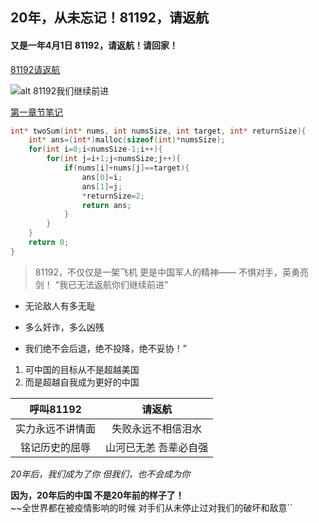 ## 20年，从未忘记！81192，请返航
#### 又是一年4月1日 81192，请返航！请回家！

[81192请返航](https://mbd.baidu.com/newspage/data/landingsuper?context=%7B%22nid%22%3A%22news_9824726861978634365%22%7D&n_type=0&p_from=1)

![alt 81192我们继续前进](https://pics6.baidu.com/feed/bd315c6034a85edfd5a1658e065e412bdd547504.jpeg?token=62345fb8ea8bd0f8067e5f27a77d6a22)

[第一章节笔记](notes/note1.md)

```C
int* twoSum(int* nums, int numsSize, int target, int* returnSize){
    int* ans=(int*)malloc(sizeof(int)*numsSize);
    for(int i=0;i<numsSize-1;i++){
        for(int j=i+1;j<numsSize;j++){
            if(nums[i]+nums[j]==target){
                ans[0]=i;
                ans[1]=j;
                *returnSize=2;
                return ans;
            }
        }
    }
    return 0;
}
```

>81192，不仅仅是一架飞机
>更是中国军人的精神——
>不惧对手，英勇亮剑！
>“我已无法返航你们继续前进”

* 无论敌人有多无耻
+ 多么奸诈，多么凶残
- 我们绝不会后退，绝不投降，绝不妥协！”

1. 可中国的目标从不是超越美国
2. 而是超越自我成为更好的中国

|  呼叫81192     | 请返航              |
|  :-----------: | :-----------------: |
| 实力永远不讲情面| 失败永远不相信泪水   |
| 铭记历史的屈辱  | 山河已无恙 吾辈必自强|

*20年后，我们成为了你
但我们，也不会成为你*  

**因为，20年后的中国
不是20年前的样子了！**  
~~全世界都在被疫情影响的时候
对手们从未停止过对我们的破坏和敌意``
